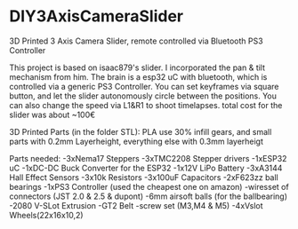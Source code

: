 # DIY3AxisCameraSlider
3D Printed 3 Axis Camera Slider, remote controlled via Bluetooth PS3 Controller

This project is based on isaac879's slider. I incorporated the pan & tilt mechanism from him.
The brain is a esp32 uC with bluetooth, which is controlled via a generic PS3 Controller.
You can set keyframes via square button, and let the slider autonomously circle between the positions. You can also change the speed via L1&R1 to shoot timelapses.
total cost for the slider was about ~100€

3D Printed Parts (in the folder STL):
PLA
use 30% infill 
gears, and small parts with 0.2mm Layerheight, everything else with 0.3mm layerheigt

Parts needed:
-3xNema17 Steppers
-3xTMC2208 Stepper drivers
-1xESP32 uC
-1xDC-DC Buck Converter for the ESP32
-1x12V LiPo Battery
-3xA3144 Hall Effect Sensors
-3x10k Resistors
-3x100uF Capacitors
-2xF623zz ball bearings
-1xPS3 Controller (used the cheapest one on amazon)
-wiresset of connectors (JST 2.0 & 2.5 & dupont)
-6mm airsoft balls (for the ballbearing)
-2080 V-SLot Extrusion
-GT2 Belt
-screw set (M3,M4 & M5)
-4xVslot Wheels(22x16x10,2)

